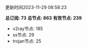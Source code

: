 更新时间2023-11-29 08:58:23

**总订阅: 73**
**总节点: 863**
**有效节点: 239**
- v2ray节点: 185
- ss节点: 29
- trojan节点: 25
